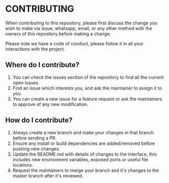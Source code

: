 # CONTRIBUTING

When contributing to this repository, please first discuss the change you wish to make via issue,
whatsapp, email, or any other method with the owners of this repository before making a change. 

Please note we have a code of conduct, please follow it in all your interactions with the project.


## Where do I contribute?

1. You can check the issues section of the repository to find all the current open issues.   
2. Find an issue which interests you, and ask the maintainer to assign it to you.   
3. You can create a new issue for a feature request or ask the maintainers to approve of any new modification.   

## How do I contribute?

1. Always create a new branch and make your changes in that branch before sending a PR.   
2. Ensure any install or build dependencies are added/removed before pushing new changes.   
3. Update the README.md with details of changes to the interface, this includes new environment variables, exposed ports or useful file locations.   
4. Request the maintainers to merge your branch and it's changes to the master branch after it's reviewed.   
